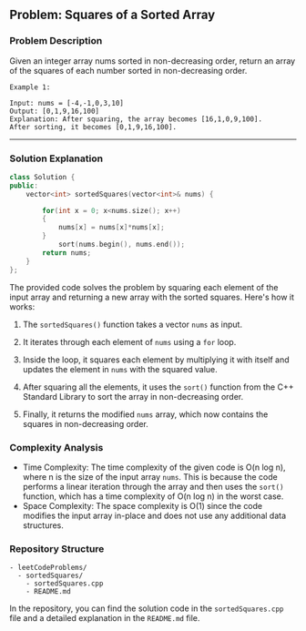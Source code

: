 
## Problem: Squares of a Sorted Array

### Problem Description

Given an integer array nums sorted in non-decreasing order, return an array of the squares of each number sorted in non-decreasing order.

 
```
Example 1:

Input: nums = [-4,-1,0,3,10]
Output: [0,1,9,16,100]
Explanation: After squaring, the array becomes [16,1,0,9,100].
After sorting, it becomes [0,1,9,16,100].
```

<hr>

### Solution Explanation

```cpp
class Solution {
public:
    vector<int> sortedSquares(vector<int>& nums) {

        for(int x = 0; x<nums.size(); x++)
        {
            nums[x] = nums[x]*nums[x];
        }
            sort(nums.begin(), nums.end());
        return nums;
    }
};
```

The provided code solves the problem by squaring each element of the input array and returning a new array with the sorted squares. Here's how it works:

1. The `sortedSquares()` function takes a vector `nums` as input.

2. It iterates through each element of `nums` using a `for` loop.

3. Inside the loop, it squares each element by multiplying it with itself and updates the element in `nums` with the squared value.

4. After squaring all the elements, it uses the `sort()` function from the C++ Standard Library to sort the array in non-decreasing order.

5. Finally, it returns the modified `nums` array, which now contains the squares in non-decreasing order.

### Complexity Analysis

- Time Complexity: The time complexity of the given code is O(n log n), where n is the size of the input array `nums`. This is because the code performs a linear iteration through the array and then uses the `sort()` function, which has a time complexity of O(n log n) in the worst case.
- Space Complexity: The space complexity is O(1) since the code modifies the input array in-place and does not use any additional data structures.

### Repository Structure

```
- leetCodeProblems/
  - sortedSquares/
    - sortedSquares.cpp
    - README.md
```

In the repository, you can find the solution code in the `sortedSquares.cpp` file and a detailed explanation in the `README.md` file.
